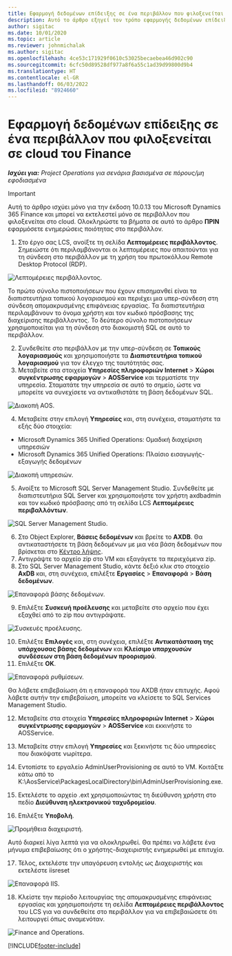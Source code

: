 ```yaml
---
title: Εφαρμογή δεδομένων επίδειξης σε ένα περιβάλλον που φιλοξενείται σε cloud του Finance
description: Αυτό το άρθρο εξηγεί τον τρόπο εφαρμογής δεδομένων επίδειξης από το Project Operations σε ένα περιβάλλον που φιλοξενείται σε cloud του Dynamics 365 Finance.
author: sigitac
ms.date: 10/01/2020
ms.topic: article
ms.reviewer: johnmichalak
ms.author: sigitac
ms.openlocfilehash: 4ce53c171929f0610c53025becaebea46d902c90
ms.sourcegitcommit: 6cfc50d89528df977a8f6a55c1ad39d99800d9b4
ms.translationtype: HT
ms.contentlocale: el-GR
ms.lasthandoff: 06/03/2022
ms.locfileid: "8924660"
---
```

# <a name="apply-demo-data-to-a-finance-cloud-hosted-environment"></a>Εφαρμογή δεδομένων επίδειξης σε ένα περιβάλλον που φιλοξενείται σε cloud του Finance

_**Ισχύει για:** Project Operations για σενάρια βασισμένα σε πόρους/μη εφοδιασμένα_

> [!IMPORTANT]
> Αυτή το άρθρο ισχύει μόνο για την έκδοση 10.0.13 του Microsoft Dynamics 365 Finance και μπορεί να εκτελεστεί μόνο σε περιβάλλον που φιλοξενείται στο cloud. Ολοκληρώστε τα βήματα σε αυτό το άρθρο **ΠΡΙΝ** εφαρμόσετε ενημερώσεις ποιότητας στο περιβάλλον.

1. Στο έργο σας LCS, ανοίξτε τη σελίδα **Λεπτομέρειες περιβάλλοντος**. Σημειώστε ότι περιλαμβάνονται οι λεπτομέρειες που απαιτούνται για τη σύνδεση στο περιβάλλον με τη χρήση του πρωτοκόλλου Remote Desktop Protocol (RDP).

![Λεπτομέρειες περιβάλλοντος.](./media/1EnvironmentDetails.png)

Το πρώτο σύνολο πιστοποιήσεων που έχουν επισημανθεί είναι τα διαπιστευτήρια τοπικού λογαριασμού και περιέχει μια υπερ-σύνδεση στη σύνδεση απομακρυσμένης επιφάνειας εργασίας. Τα διαπιστευτήρια περιλαμβάνουν το όνομα χρήστη και τον κωδικό πρόσβασης της διαχείρισης περιβάλλοντος. Το δεύτερο σύνολο πιστοποιήσεων χρησιμοποιείται για τη σύνδεση στο διακομιστή SQL σε αυτό το περιβάλλον.

2. Συνδεθείτε στο περιβάλλον με την υπερ-σύνδεση σε **Τοπικούς λογαριασμούς** και χρησιμοποιήστε τα **Διαπιστευτήρια τοπικού λογαριασμού** για τον έλεγχο της ταυτότητάς σας.
3. Μεταβείτε στα στοιχεία **Υπηρεσίες πληροφοριών Internet** > **Χώροι συγκέντρωσης εφαρμογών** > **AOSService** και τερματίστε την υπηρεσία. Σταματάτε την υπηρεσία σε αυτό το σημείο, ώστε να μπορείτε να συνεχίσετε να αντικαθιστάτε τη βάση δεδομένων SQL.

![Διακοπή AOS.](./media/2StopAOS.png)

4. Μεταβείτε στην επιλογή **Υπηρεσίες** και, στη συνέχεια, σταματήστε τα εξής δύο στοιχεία:

- Microsoft Dynamics 365 Unified Operations: Ομαδική διαχείριση υπηρεσιών
- Microsoft Dynamics 365 Unified Operations: Πλαίσιο εισαγωγής-εξαγωγής δεδομένων

![Διακοπή υπηρεσιών.](./media/3StopServices.png)

5. Ανοίξτε το Microsoft SQL Server Management Studio. Συνδεθείτε με διαπιστευτήρια SQL Server και χρησιμοποιήστε τον χρήστη axdbadmin και τον κωδικό πρόσβασης από τη σελίδα LCS **Λεπτομέρειες περιβαλλόντων**.

![SQL Server Management Studio.](./media/4SSMS.png)

6. Στο Object Explorer, **Βάσεις δεδομένων** και βρείτε το **AXDB**. Θα αντικαταστήσετε τη βάση δεδομένων με μια νέα βάση δεδομένων που βρίσκεται στο [Κέντρο λήψης](https://download.microsoft.com/download/1/a/3/1a314bd2-b082-4a87-abdc-1ba26c92b63d/ProjOpsDemoDataFOGARelease.zip). 
7. Αντιγράψτε το αρχείο zip στο VM και εξαγάγετε τα περιεχόμενα zip.
8. Στο SQL Server Management Studio, κάντε δεξιό κλικ στο στοιχείο **AxDB** και, στη συνέχεια, επιλέξτε **Εργασίες** > **Επαναφορά** > **Βάση δεδομένων**.

![Επαναφορά βάσης δεδομένων.](./media/5RestoreDatabase.png)

9. Επιλέξτε **Συσκευή προέλευσης** και μεταβείτε στο αρχείο που έχει εξαχθεί από το zip που αντιγράψατε.

![Συσκευές προέλευσης.](./media/6SourceDevice.png)

10. Επιλέξτε **Επιλογές** και, στη συνέχεια, επιλέξτε **Αντικατάσταση της υπάρχουσας βάσης δεδομένων** και **Κλείσιμο υπαρχουσών συνδέσεων στη βάση δεδομένων προορισμού**. 
11. Επιλέξτε **ΟΚ**.

![Επαναφορά ρυθμίσεων.](./media/7RestoreSetting.png)

Θα λάβετε επιβεβαίωση ότι η επαναφορά του AXDB ήταν επιτυχής. Αφού λάβετε αυτήν την επιβεβαίωση, μπορείτε να κλείσετε το SQL Services Management Studio.

12. Μεταβείτε στα στοιχεία **Υπηρεσίες πληροφοριών Internet** > **Χώροι συγκέντρωσης εφαρμογών** > **AOSService** και εκκινήστε το AOSService.
13. Μεταβείτε στην επιλογή **Υπηρεσίες** και ξεκινήστε τις δύο υπηρεσίες που διακόψατε νωρίτερα.

14. Εντοπίστε το εργαλείο AdminUserProvisioning σε αυτό το VM. Κοιτάξτε κάτω από το K:\AosService\PackagesLocalDirectory\bin\AdminUserProvisioning.exe.
15. Εκτελέστε το αρχείο .ext χρησιμοποιώντας τη διεύθυνση χρήστη στο πεδίο **Διεύθυνση ηλεκτρονικού ταχυδρομείου**. 
16. Επιλέξτε **Υποβολή**.

![Προμήθεια διαχειριστή.](./media/8AdminUserProvisioning.png)

Αυτό διαρκεί λίγα λεπτά για να ολοκληρωθεί. Θα πρέπει να λάβετε ένα μήνυμα επιβεβαίωσης ότι ο χρήστης-διαχειριστής ενημερωθεί με επιτυχία.

17. Τέλος, εκτελέστε την υπαγόρευση εντολής ως Διαχειριστής και εκτελέστε iisreset

![Επαναφορά IIS.](./media/9IISReset.png)

18. Κλείστε την περίοδο λειτουργίας της απομακρυσμένης επιφάνειας εργασίας και χρησιμοποιήστε τη σελίδα **Λεπτομέρειες περιβάλλοντος** του LCS για να συνδεθείτε στο περιβάλλον για να επιβεβαιώσετε ότι λειτουργεί όπως αναμενόταν.

![Finance and Operations.](./media/10FinanceAndOperations.png)


[!INCLUDE[footer-include](../includes/footer-banner.md)]